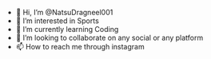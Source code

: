 - 👋 Hi, I’m @NatsuDragneel001
- 👀 I’m interested in Sports
- 🌱 I’m currently learning Coding
- 💞️ I’m looking to collaborate on any social or any platform
- 📫 How to reach me through instagram

<!---
NatsuDragneel001/NatsuDragneel001 is a ✨ special ✨ repository because its `README.md` (this file) appears on your GitHub profile.
You can click the Preview link to take a look at your changes.
--->
